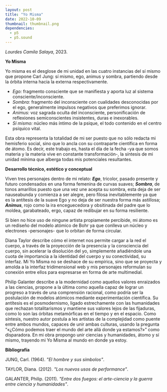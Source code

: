 ```yaml
---
layout: post
title: "Yo Misma"
date: 2022-10-09
thumbnail: thumbnail.png
dependencies:
  - p5
  - p5.sound
---
```


<div id="div-sketch">
  <script type="text/javascript" src="sketch.js"></script>
</div>

_Lourdes Camila Salaya_, 2023.

**Yo Misma**

Yo misma es el desglose de mi unidad en las cuatro instancias del sí mismo que propone Carl Jung: sí mismo, ego, animus y sombra, partiendo desde la órbita interna hacia la externa respectivamente. 
- _Ego:_ fragmento consciente que se manifiesta y aporta luz al sistema consciente/inconsciente. 
- _Sombra:_ fragmento del inconsciente con cualidades desconocidas por el ego, generalmente impulsos negativos que preferimos ignorar. 
- _Animus:_ voz sagrada oculta del inconsciente, personificación de reflexiones semiconscientes insistentes, duras e inexorables.  
- _Sí mismo:_ núcleo más íntimo de la psique, el todo contenido en el centro psíquico vital. 

Esta obra representa la totalidad de mi ser puesto que no sólo redacta mi hemisferio social, sino que lo ancla con su contraparte científica en forma de átomo. Es decir, este trabajo es, hasta el día de la fecha -ya que somos materia y la materia vive en constante transformación-, la síntesis de mi unidad mínima que alberga todas mis potenciales resultantes. 


**Desarrollo técnico, estético y conceptual**

Viven tres personajes dentro de mi relato: ***Ego***, tricolor, pasado presente y futuro condensados en una forma femenina de curvas suaves; ***Sombra***, de tonos amarillos puesto que una vez une acepta su sombra, esta deja de ser nauseabunda y comienza a ser alegre, pero filosa inevitablemente ya que es la antítesis de la suave Ego y no deja de ser nuestra forma más astillosa; ***Animus***, rojo como la ira enceguecedora y obsitinada del padre que lo moldea, garabateado, ergo, capaz de redibujar en su forma resiliente. 

Si bien no hice uso de ningune artista propiamente percibide, mi átomo es un rediseño del modelo atómico de Bohr ya que conlleva un núcleo y electrones -personajes- que lo orbitan de forma circular. 

Diana Taylor describe cómo el internet nos permite cargar a la red el cuerpo, a través de la proyección de la presencia y la consciencia del cuerpo, sin acelerar la disolución del yo, simplemente añadiéndole una cuota de importancia a la identidad del cuerpo y su conectividad, su interfaz. Mi Yo Misma no se deshace de su empírica, sino que se proyecta y amolda a la interfaz tridimensional web y mis personajes reformulan su conexión entre ellos para expresarse en forma de arte multimedial.

Philip Galanter describe a la modernidad como aquellos valores enraizados a las ciencias, propone a la última como aquella capaz de lograr un progreso a través de una comprensión racional, como podría ser la postulación de modelos atómicos mediante experimentación científica. Su antítesis es el posmodernismo, ligado estrechamente con las humanidades que rechazan totalitarismos y mantiene sus valores lejos de las fijaduras, como lo son las órbitas metamórficas en el tiempo y en el espacio. Como síntesis, nuestro autor postula a les artistas de la complejidad como puente entre ambos mundos, capaces de unir ambas culturas, usando la pregunta “«¿Cómo podemos traer el mundo del arte allá donde ya estamos?»” como disparadora. En mi obra propongo unir ciencias y humanidades, átomo y sí mismo, trayendo mi Yo Misma al mundo en donde ya estoy.

**Bibliografía**

JUNG, Carl. (1964). _"El hombre y sus símbolos"_.

TAYLOR, Diana. (2012). _"Los nuevos usos de performance"_.

GALANTER, Philip. (2011). _"Entre dos fuegos: el arte-ciencia y la guerra entre ciencia y humanidades"_. 
